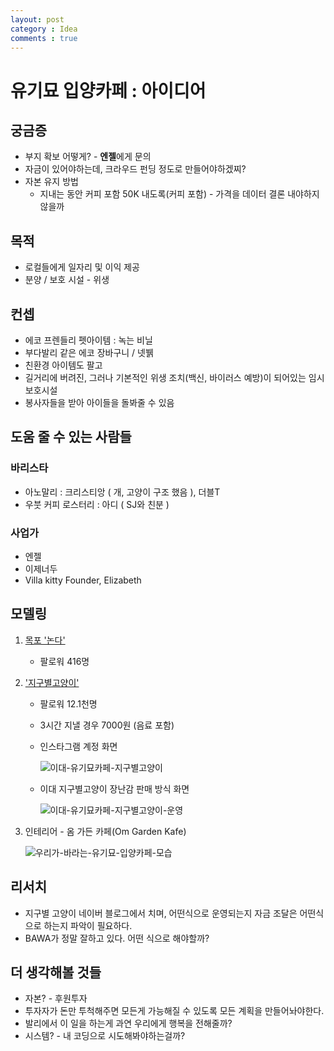 ```yaml
---
layout: post
category : Idea
comments : true
---
```


# 유기묘 입양카페 : 아이디어

## 궁금증

- 부지 확보 어떻게? - **엔젤**에게 문의
- 자금이 있어야하는데, 크라우드 펀딩 정도로 만들어야하겠찌?
- 자본 유지 방법
  - 지내는 동안 커피 포함 50K 내도록(커피 포함) - 가격을 데이터 결론 내야하지 않을까

## 목적

- 로컬들에게 일자리 및 이익 제공 
- 분양 / 보호 시설 - 위생

## 컨셉

- 에코 프렌들리 펫아이템 : 녹는 비닐
- 부다발리 같은 에코 장바구니 / 넷뷁
- 친환경 아이템도 팔고
- 길거리에 버려진, 그러나 기본적인 위생 조치(백신, 바이러스 예방)이 되어있는 임시 보호시설
- 봉사자들을 받아 아이들을 돌봐줄 수 있음

## 도움 줄 수 있는 사람들 

### 바리스타

- 아노말리 : 크리스티앙 ( 개, 고양이 구조 했음 ), 더블T 
- 우붓 커피 로스터리 : 아디 ( SJ와 친분 )

### 사업가

- 엔젤
- 이제너두
- Villa kitty Founder, Elizabeth

## 모델링 

1. [목포 '논다'](https://www.instagram.com/sunwoo.0526/)

   - 팔로워 416명

2. ['지구별고양이'](https://www.instagram.com/jigucat/)

   - 팔로워 12.1천명
   - 3시간 지낼 경우 7000원 (음료 포함)
   - 인스타그램 계정 화면

       ![이대-유기묘카페-지구별고양이](https://user-images.githubusercontent.com/35059428/60392253-6fa07400-9b31-11e9-948f-16115d039c11.png)

   - 이대 지구별고양이 장난감 판매 방식 화면

       ![이대-유기묘카페-지구별고양이-운영](https://user-images.githubusercontent.com/35059428/60392262-99f23180-9b31-11e9-94b1-5c37ba7f93a9.png)

3. 인테리어 - 옴 가든 카페(Om Garden Kafe)

   ![우리가-바라는-유기묘-입양카페-모습](https://user-images.githubusercontent.com/35059428/60392414-b04dbc80-9b34-11e9-9991-9043a1831974.png)


## 리서치

   - 지구별 고양이 네이버 블로그에서 치며, 어떤식으로 운영되는지 자금 조달은 어떤식으로 하는지 파악이 필요하다.
   - BAWA가 정말 잘하고 있다. 어떤 식으로 해야할까?



## 더 생각해볼 것들

   - 자본? - 후원투자
   - 투자자가 돈만 투척해주면 모든게 가능해질 수 있도록 모든 계획을 만들어놔야한다.
   - 발리에서 이 일을 하는게 과연 우리에게 행복을 전해줄까?
   - 시스템? - 내 코딩으로 시도해봐야하는걸까?
